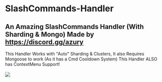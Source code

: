 # SlashCommands-Handler
An Amazing SlashCommands Handler (With Sharding &amp; Mongo) Made by https://discord.gg/azury
---
This Handler Works with "Auto" Sharding & Clusters, It also Requires Mongoose to work (As it has a Cmd Cooldown System)
This Handler ALSO has ContextMenu Support!<br><br>
<a href="https://discord.gg/NmRECkGCTU"> <img src="https://discord.com/api/guilds/895398888113049631/widget.png?style=banner2">
